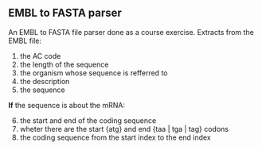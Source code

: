 EMBL to FASTA parser
--------------------

An EMBL to FASTA file parser done as a course exercise.
Extracts from the EMBL file:

1. the AC code
2. the length of the sequence
3. the organism whose sequence is refferred to
4. the description
5. the sequence

__If__ the sequence is about the mRNA:

6. the start and end of the coding sequence
7. wheter there are the start {atg} and end {taa | tga | tag} codons
8. the coding sequence from the start index to the end index
